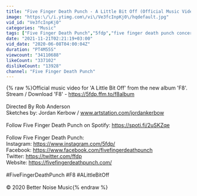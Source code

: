 ```yaml
---
title: "Five Finger Death Punch - A Little Bit Off (Official Music Video)"
image: "https:\/\/i.ytimg.com\/vi\/Ve3fcInpKj0\/hqdefault.jpg"
vid_id: "Ve3fcInpKj0"
categories: "Music"
tags: ["Five Finger Death Punch","5fdp","five finger death punch concert"]
date: "2021-11-21T02:21:19+03:00"
vid_date: "2020-06-08T04:00:04Z"
duration: "PT4M55S"
viewcount: "34110688"
likeCount: "337102"
dislikeCount: "13928"
channel: "Five Finger Death Punch"
---
```

{% raw %}Official music video for 'A Little Bit Off' from the new album 'F8'.<br />Stream / Download 'F8' - <a rel="nofollow" target="blank" href="https://5fdp.ffm.to/f8album">https://5fdp.ffm.to/f8album</a><br /><br />Directed By Rob Anderson<br />Sketches by: Jordan Kerbow / www.artstation.com/jordankerbow<br /><br />Follow Five Finger Death Punch on Spotify: <a rel="nofollow" target="blank" href="https://spoti.fi/2uSKZqe">https://spoti.fi/2uSKZqe</a><br /><br />Follow Five Finger Death Punch:<br />Instagram: <a rel="nofollow" target="blank" href="https://www.instagram.com/5fdp/">https://www.instagram.com/5fdp/</a><br />Facebook: <a rel="nofollow" target="blank" href="https://www.facebook.com/fivefingerdeathpunch">https://www.facebook.com/fivefingerdeathpunch</a><br />Twitter: <a rel="nofollow" target="blank" href="https://twitter.com/ffdp">https://twitter.com/ffdp</a><br />Website: <a rel="nofollow" target="blank" href="https://fivefingerdeathpunch.com/">https://fivefingerdeathpunch.com/</a><br /><br />#FiveFingerDeathPunch #F8 #ALittleBitOff<br /><br />© 2020 Better Noise Music{% endraw %}
